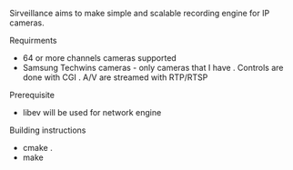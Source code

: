 Sirveillance aims to make simple and scalable recording engine for IP cameras. 

Requirments
 - 64 or more channels cameras supported
 - Samsung Techwins cameras - only cameras that I have
   . Controls are done with CGI
   . A/V are streamed with RTP/RTSP
 
Prerequisite
 - libev will be used for network engine
 
Building instructions
 - cmake .
 - make
 

